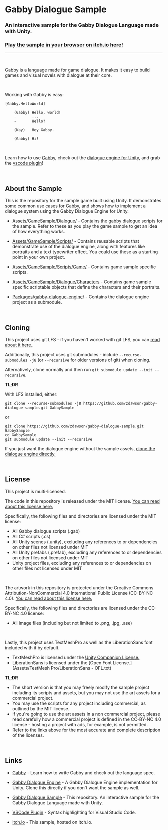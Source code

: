 # Gabby Dialogue Sample
### An interactive sample for the Gabby Dialogue Language made with Unity.
### [**Play the sample in your browser on itch.io here!**](https://potassium-k.itch.io/gabby)

-----------------

<br>

Gabby is a language made for game dialogue. It makes it easy to build games and visual novels with dialogue at their core.

<br>

Working with Gabby is easy:

```
[Gabby.HelloWorld]

    (Gabby) Hello, world!
    -       ...
    -       Hello?

    (Kay)   Hey Gabby.

    (Gabby) Hi!
```
<br>

Learn how to use [Gabby](https://github.com/zdawson/gabby), check out the [dialogue engine for Unity](https://github.com/zdawson/gabby-dialogue-engine), and grab the [vscode plugin](https://marketplace.visualstudio.com/items?itemName=PotassiumK.gabby-lang)!

<br>

## About the Sample

This is the repository for the sample game built using Unity. It demonstrates some common use cases for Gabby, and shows how to implement a dialogue system using the Gabby Dialogue Engine for Unity.

- [Assets/GameSample/Dialogue/](Assets/GameSample/Dialogue/) - Contains the gabby dialogue scripts for the sample. Refer to these as you play the game sample to get an idea of how everything works.

- [Assets/GameSample/Scripts/](Assets/GameSample/Scripts/) - Contains reusable scripts that demonstrate use of the dialogue engine, along with features like portraits and a text typewriter effect. You could use these as a starting point in your own project.

- [Assets/GameSample/Scripts/Game/](Assets/GameSample/Scripts/Game/) - Contains game sample specific scripts.

- [Assets/GameSample/Dialogue/Characters](Assets/GameSample/Dialogue/Characters) - Contains game sample specific scriptable objects that define the characters and their portraits.

- [Packages/gabby-dialogue-engine/](Packages/) - Contains the dialogue engine project as a submodule.

<br>

## Cloning

This project uses git LFS - if you haven't worked with git LFS, you can [read about it here.](http://arfc.github.io/manual/guides/git-lfs).

Additionally, this project uses git submodules - include `--recurse-submodules -j8` (or `--recursive` for older versions of git) when cloning.

Alternatively, clone normally and then run `git submodule update --init --recursive`.

**TL;DR**

With LFS installed, either:
```
git clone --recurse-submodules -j8 https://github.com/zdawson/gabby-dialogue-sample.git GabbySample
```
or
```
git clone https://github.com/zdawson/gabby-dialogue-sample.git GabbySample
cd GabbySample
git submodule update --init --recursive
```

If you just want the dialogue engine without the sample assets, [clone the dialogue engine directly.](https://github.com/zdawson/gabby-dialogue-engine)

<br>

## License

This project is multi-licensed.

The code in this repository is released under the MIT license. [You can read about this license here.](https://choosealicense.com/licenses/mit/)

Specifically, the following files and directories are licensed under the MIT license:
- All Gabby dialogue scripts (.gab)
- All C# scripts (.cs)
- All Unity scenes (.unity), excluding any references to or dependencies on other files not licensed under MIT
- All Unity prefabs (.prefab), excluding any references to or dependencies on other files not licensed under MIT
- Unity project files, excluding any references to or dependencies on other files not licensed under MIT

<br>

The artwork in this repository is protected under the Creative Commons Attribution-NonCommercial 4.0 International Public License (CC-BY-NC 4.0). [You can read about this license here.](https://creativecommons.org/licenses/by-nc/4.0/legalcode)

Specifically, the following files and directories are licensed under the CC-BY-NC 4.0 license:
- All image files (including but not limited to .png, .jpg, .ase)

<br>

Lastly, this project uses TextMeshPro as well as the LiberationSans font included with it by default.
- TextMeshPro is licensed under the [Unity Companion License.](https://unity3d.com/legal/licenses/Unity_Companion_License)
- LiberationSans is licensed under the [Open Font License.](Assets/TestMesh Pro/LiberationSans - OFL.txt)

**TL;DR**

- The short version is that you may freely modify the sample project including its scripts and assets, but you may not use the art assets for a commercial project.
- You may use the scripts for any project including commercial, as outlined by the MIT license.
- If you're going to use the art assets in a non commercial project, please read carefully how a commercial project is defined in the CC-BY-NC 4.0 license - hosting a project with ads, for example, is not permitted.
- Refer to the links above for the most accurate and complete description of the licenses.

<br>

## Links

- [Gabby](https://github.com/zdawson/gabby) - Learn how to write Gabby and check out the language spec.

- [Gabby Dialogue Engine](https://github.com/zdawson/gabby-dialogue-engine) - A Gabby Dialogue Engine implementation for Unity. Clone this directly if you don't want the sample as well.

- [Gabby Dialogue Sample](https://github.com/zdawson/gabby-dialogue-sample) - This repository. An interactive sample for the Gabby Dialogue Language made with Unity.

- [VSCode Plugin](https://marketplace.visualstudio.com/items?itemName=PotassiumK.gabby-lang) - Syntax highlighting for Visual Studio Code.

- [itch.io](https://potassium-k.itch.io/gabby) - This sample, hosted on itch.io.
